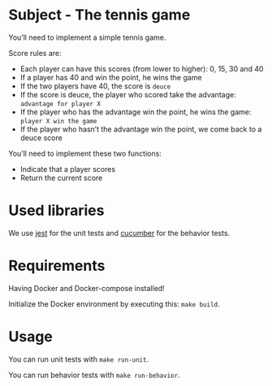 # Subject - The tennis game

You’ll need to implement a simple tennis game.

Score rules are:
- Each player can have this scores (from lower to higher): 0, 15, 30 and 40
- If a player has 40 and win the point, he wins the game
- If the two players have 40, the score is `deuce`
- If the score is deuce, the player who scored take the advantage: 
`advantage for player X`
- If the player who has the advantage win the point, he wins the game:
`player X win the game`
- If the player who hasn’t the advantage win the point, we come back to a deuce score

You’ll need to implement these two functions:
- Indicate that a player scores
- Return the current score

# Used libraries

We use [jest](https://www.npmjs.com/package/jest) for the unit tests and 
[cucumber](https://www.npmjs.com/package/@cucumber/cucumber) for the behavior tests.

# Requirements

Having Docker and Docker-compose installed!

Initialize the Docker environment by executing this: `make build`.

# Usage

You can run unit tests with `make run-unit`.

You can run behavior tests with `make run-behavior`.
